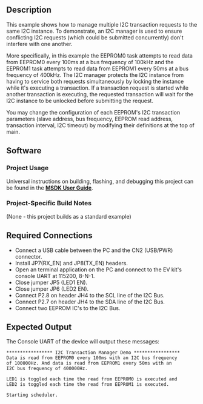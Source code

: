 ## Description

This example shows how to manage multiple I2C transaction requests to the same I2C instance. To demonstrate, an I2C manager is used to ensure conflicting I2C requests (which could be submitted concurrently) don't interfere with one another.

More specifically, in this example the EEPROM0 task attempts to read data from EEPROM0 every 100ms at a bus frequency of 100kHz and the EEPROM1 task attempts to read data from EEPROM1 every 50ms at a bus frequency of 400kHz. The I2C manager protects the I2C instance from having to service both requests simultaneously by locking the instance while it's executing a transaction. If a transaction request is started while another transaction is executing, the requested transaction will wait for the I2C instance to be unlocked before submitting the request.  

You may change the configuration of each EEPROM's I2C transaction parameters (slave address, bus frequency, EEPROM read address, transaction interval, I2C timeout) by modifying their definitions at the top of main.

## Software

### Project Usage

Universal instructions on building, flashing, and debugging this project can be found in the **[MSDK User Guide](https://analog-devices-msdk.github.io/msdk/USERGUIDE/)**.

### Project-Specific Build Notes

(None - this project builds as a standard example)

## Required Connections

-   Connect a USB cable between the PC and the CN2 (USB/PWR) connector.
-   Install JP7(RX_EN) and JP8(TX_EN) headers.
-   Open an terminal application on the PC and connect to the EV kit's console UART at 115200, 8-N-1.
-   Close jumper JP5 (LED1 EN).
-   Close jumper JP6 (LED2 EN).
-   Connect P2.8 on header JH4 to the SCL line of the I2C Bus.
-   Connect P2.7 on header JH4 to the SDA line of the I2C Bus.
-   Connect two EEPROM IC's to the I2C Bus.

## Expected Output

The Console UART of the device will output these messages:

```
***************** I2C Transaction Manager Demo *****************
Data is read from EEPROM0 every 100ms with an I2C bus frequency
of 100000Hz. And data is read from EEPROM1 every 50ms with an
I2C bus frequency of 400000Hz.

LED1 is toggled each time the read from EEPROM0 is executed and
LED2 is toggled each time the read from EEPROM1 is executed.

Starting scheduler.
``` 